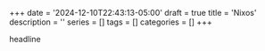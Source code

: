 +++
date = '2024-12-10T22:43:13-05:00'
draft = true
title = 'Nixos'
description = ''
series = []
tags = []
categories = []
+++

headline
<!--more-->


